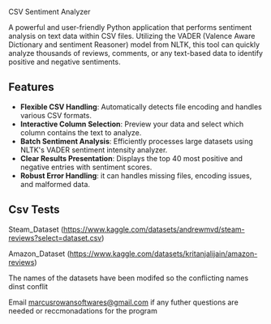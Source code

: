 CSV Sentiment Analyzer

A powerful and user-friendly Python application that performs sentiment analysis on text data within CSV files. Utilizing the VADER (Valence Aware Dictionary and sentiment Reasoner) model from NLTK, this tool can quickly analyze thousands of reviews, comments, or any text-based data to identify positive and negative sentiments.

## Features
- **Flexible CSV Handling**: Automatically detects file encoding and handles various CSV formats.
- **Interactive Column Selection**: Preview your data and select which column contains the text to analyze.
- **Batch Sentiment Analysis**: Efficiently processes large datasets using NLTK's VADER sentiment intensity analyzer.
- **Clear Results Presentation**: Displays the top 40 most positive and negative entries with sentiment scores.
- **Robust Error Handling**: it can handles missing files, encoding issues, and malformed data.


## Csv Tests

Steam_Dataset (https://www.kaggle.com/datasets/andrewmvd/steam-reviews?select=dataset.csv)

Amazon_Dataset (https://www.kaggle.com/datasets/kritanjalijain/amazon-reviews)

The names of the datasets have been modifed so the conflicting names dinst conflit


  


Email marcusrowansoftwares@gmail.com if any futher questions are needed or reccmonadations for the program
